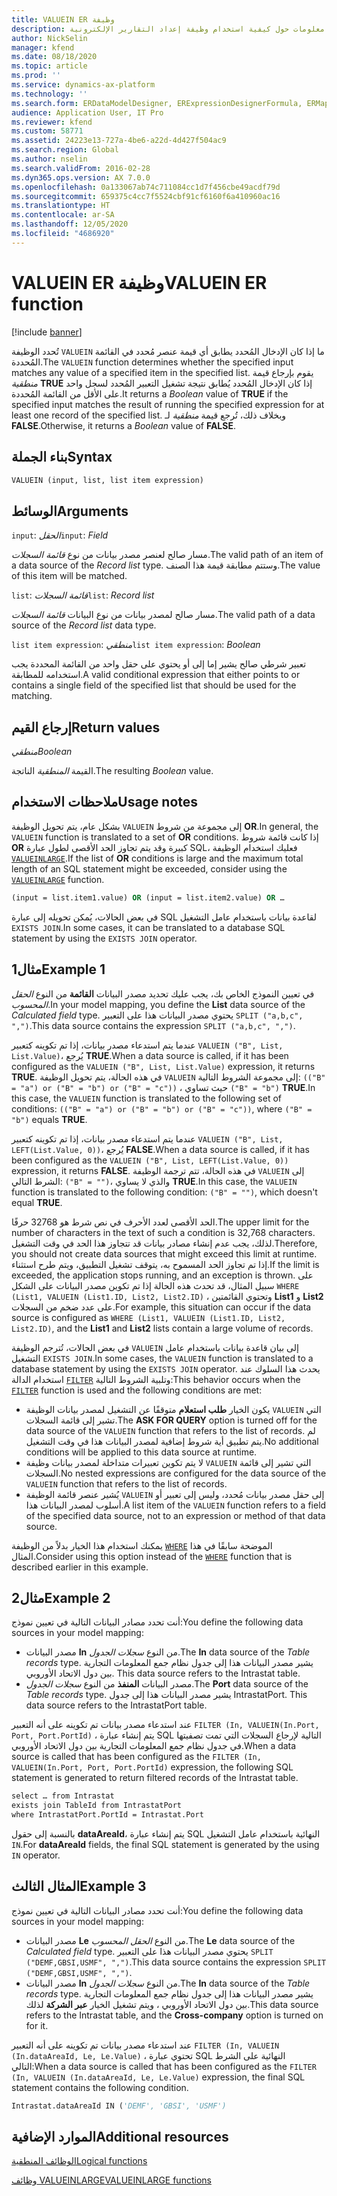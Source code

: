 ```yaml
---
title: VALUEIN ER وظيفة
description: يوفر هذا الموضوع معلومات حول كيفية استخدام وظيفة إعداد التقارير الإلكترونية VALUEIN (ER).
author: NickSelin
manager: kfend
ms.date: 08/18/2020
ms.topic: article
ms.prod: ''
ms.service: dynamics-ax-platform
ms.technology: ''
ms.search.form: ERDataModelDesigner, ERExpressionDesignerFormula, ERMappedFormatDesigner, ERModelMappingDesigner
audience: Application User, IT Pro
ms.reviewer: kfend
ms.custom: 58771
ms.assetid: 24223e13-727a-4be6-a22d-4d427f504ac9
ms.search.region: Global
ms.author: nselin
ms.search.validFrom: 2016-02-28
ms.dyn365.ops.version: AX 7.0.0
ms.openlocfilehash: 0a133067ab74c711084cc1d7f456cbe49acdf79d
ms.sourcegitcommit: 659375c4cc7f5524cbf91cf6160f6a410960ac16
ms.translationtype: HT
ms.contentlocale: ar-SA
ms.lasthandoff: 12/05/2020
ms.locfileid: "4686920"
---
```

# <a name="valuein-er-function"></a><span data-ttu-id="e8e94-103">VALUEIN ER وظيفة</span><span class="sxs-lookup"><span data-stu-id="e8e94-103">VALUEIN ER function</span></span>

[!include [banner](../includes/banner.md)]

<span data-ttu-id="e8e94-104">تُحدد الوظيفة `VALUEIN` ما إذا كان الإدخال المُحدد يطابق أي قيمة عنصر مُحدد في القائمة المُحددة.</span><span class="sxs-lookup"><span data-stu-id="e8e94-104">The `VALUEIN` function determines whether the specified input matches any value of a specified item in the specified list.</span></span> <span data-ttu-id="e8e94-105">يقوم بإرجاع قيمة *منطقية* **TRUE** إذا كان الإدخال المُحدد يُطابق نتيجة تشغيل التعبير المُحدد لسجل واحد على الأقل من القائمة المُحددة.</span><span class="sxs-lookup"><span data-stu-id="e8e94-105">It returns a *Boolean* value of **TRUE** if the specified input matches the result of running the specified expression for at least one record of the specified list.</span></span> <span data-ttu-id="e8e94-106">وبخلاف ذلك، تُرجع قيمة *منطقية* لـ **FALSE**.</span><span class="sxs-lookup"><span data-stu-id="e8e94-106">Otherwise, it returns a *Boolean* value of **FALSE**.</span></span>

## <a name="syntax"></a><span data-ttu-id="e8e94-107">بناء الجملة</span><span class="sxs-lookup"><span data-stu-id="e8e94-107">Syntax</span></span>

```vb
VALUEIN (input, list, list item expression)
```

## <a name="arguments"></a><span data-ttu-id="e8e94-108">الوسائط</span><span class="sxs-lookup"><span data-stu-id="e8e94-108">Arguments</span></span>

<span data-ttu-id="e8e94-109">`input`: *الحقل*</span><span class="sxs-lookup"><span data-stu-id="e8e94-109">`input`: *Field*</span></span>

<span data-ttu-id="e8e94-110">مسار صالح لعنصر مصدر بيانات من نوع *قائمة السجلات*.</span><span class="sxs-lookup"><span data-stu-id="e8e94-110">The valid path of an item of a data source of the *Record list* type.</span></span> <span data-ttu-id="e8e94-111">وستتم مطابقة قيمة هذا الصنف.</span><span class="sxs-lookup"><span data-stu-id="e8e94-111">The value of this item will be matched.</span></span>

<span data-ttu-id="e8e94-112">`list`: *قائمة السجلات*</span><span class="sxs-lookup"><span data-stu-id="e8e94-112">`list`: *Record list*</span></span>

<span data-ttu-id="e8e94-113">مسار صالح لمصدر بيانات من نوع البيانات *قائمة السجلات*.</span><span class="sxs-lookup"><span data-stu-id="e8e94-113">The valid path of a data source of the *Record list* data type.</span></span>

<span data-ttu-id="e8e94-114">`list item expression`: *منطقي*</span><span class="sxs-lookup"><span data-stu-id="e8e94-114">`list item expression`: *Boolean*</span></span>

<span data-ttu-id="e8e94-115">تعبير شرطي صالح يشير إما إلى أو يحتوي على حقل واحد من القائمة المحددة يجب استخدامه للمطابقة.</span><span class="sxs-lookup"><span data-stu-id="e8e94-115">A valid conditional expression that either points to or contains a single field of the specified list that should be used for the matching.</span></span>

## <a name="return-values"></a><span data-ttu-id="e8e94-116">إرجاع القيم</span><span class="sxs-lookup"><span data-stu-id="e8e94-116">Return values</span></span>

<span data-ttu-id="e8e94-117">*منطقي*</span><span class="sxs-lookup"><span data-stu-id="e8e94-117">*Boolean*</span></span>

<span data-ttu-id="e8e94-118">القيمة *المنطقية* الناتجة.</span><span class="sxs-lookup"><span data-stu-id="e8e94-118">The resulting *Boolean* value.</span></span>

## <a name="usage-notes"></a><span data-ttu-id="e8e94-119">ملاحظات الاستخدام</span><span class="sxs-lookup"><span data-stu-id="e8e94-119">Usage notes</span></span>

<span data-ttu-id="e8e94-120">بشكل عام، يتم تحويل الوظيفة `VALUEIN` إلى مجموعة من شروط **OR**.</span><span class="sxs-lookup"><span data-stu-id="e8e94-120">In general, the `VALUEIN` function is translated to a set of **OR** conditions.</span></span> <span data-ttu-id="e8e94-121">إذا كانت قائمة شروط **OR** كبيرة وقد يتم تجاوز الحد الأقصى لطول عبارة SQL، فعليك استخدام الوظيفة [`VALUEINLARGE`](er-functions-logical-valueinlarge.md).</span><span class="sxs-lookup"><span data-stu-id="e8e94-121">If the list of **OR** conditions is large and the maximum total length of an SQL statement might be exceeded, consider using the [`VALUEINLARGE`](er-functions-logical-valueinlarge.md) function.</span></span>

```vb
(input = list.item1.value) OR (input = list.item2.value) OR …
```

<span data-ttu-id="e8e94-122">في بعض الحالات، يُمكن تحويله إلى عبارة SQL لقاعدة بيانات باستخدام عامل التشغيل `EXISTS JOIN`.</span><span class="sxs-lookup"><span data-stu-id="e8e94-122">In some cases, it can be translated to a database SQL statement by using the `EXISTS JOIN` operator.</span></span>

## <a name="example-1"></a><span data-ttu-id="e8e94-123">مثال1</span><span class="sxs-lookup"><span data-stu-id="e8e94-123">Example 1</span></span>

<span data-ttu-id="e8e94-124">في تعيين النموذج الخاص بك، يجب عليك تحديد مصدر البيانات **القائمة** من النوع *الحقل المحسوب*.</span><span class="sxs-lookup"><span data-stu-id="e8e94-124">In your model mapping, you define the **List** data source of the *Calculated field* type.</span></span> <span data-ttu-id="e8e94-125">يحتوي مصدر البيانات هذا على التعبير `SPLIT ("a,b,c", ",")`.</span><span class="sxs-lookup"><span data-stu-id="e8e94-125">This data source contains the expression `SPLIT ("a,b,c", ",")`.</span></span>

<span data-ttu-id="e8e94-126">عندما يتم استدعاء مصدر بيانات، إذا تم تكوينه كتعبير `VALUEIN ("B", List, List.Value)`، يُرجع **TRUE**.</span><span class="sxs-lookup"><span data-stu-id="e8e94-126">When a data source is called, if it has been configured as the `VALUEIN ("B", List, List.Value)` expression, it returns **TRUE**.</span></span> <span data-ttu-id="e8e94-127">في هذه الحالة، يتم تحويل الوظيفة `VALUEIN` إلى مجموعة الشروط التالية: `(("B" = "a") or ("B" = "b") or ("B" = "c"))` ، حيث تساوي `("B" = "b")` **TRUE**.</span><span class="sxs-lookup"><span data-stu-id="e8e94-127">In this case, the `VALUEIN` function is translated to the following set of conditions: `(("B" = "a") or ("B" = "b") or ("B" = "c"))`, where `("B" = "b")` equals **TRUE**.</span></span>

<span data-ttu-id="e8e94-128">عندما يتم استدعاء مصدر بيانات، إذا تم تكوينه كتعبير `VALUEIN ("B", List, LEFT(List.Value, 0))`، يُرجع **FALSE**.</span><span class="sxs-lookup"><span data-stu-id="e8e94-128">When a data source is called, if it has been configured as the `VALUEIN ("B", List, LEFT(List.Value, 0))` expression, it returns **FALSE**.</span></span> <span data-ttu-id="e8e94-129">في هذه الحالة، تتم ترجمة الوظيفة `VALUEIN` إلى الشرط التالي: `("B" = "")`، والذي لا يساوي **TRUE**.</span><span class="sxs-lookup"><span data-stu-id="e8e94-129">In this case, the `VALUEIN` function is translated to the following condition: `("B" = "")`, which doesn't equal **TRUE**.</span></span>

<span data-ttu-id="e8e94-130">الحد الأقصى لعدد الأحرف في نص شرط هو 32768 حرفًا.</span><span class="sxs-lookup"><span data-stu-id="e8e94-130">The upper limit for the number of characters in the text of such a condition is 32,768 characters.</span></span> <span data-ttu-id="e8e94-131">لذلك، يجب عدم إنشاء مصادر بيانات قد تتجاوز هذا الحد في وقت التشغيل.</span><span class="sxs-lookup"><span data-stu-id="e8e94-131">Therefore, you should not create data sources that might exceed this limit at runtime.</span></span> <span data-ttu-id="e8e94-132">إذا تم تجاوز الحد المسموح به، يتوقف تشغيل التطبيق، ويتم طرح استثناء.</span><span class="sxs-lookup"><span data-stu-id="e8e94-132">If the limit is exceeded, the application stops running, and an exception is thrown.</span></span> <span data-ttu-id="e8e94-133">على سبيل المثال، قد تحدث هذه الحالة إذا تم تكوين مصدر البيانات على الشكل `WHERE (List1, VALUEIN (List1.ID, List2, List2.ID)` ، وتحتوي القائمتين **List1** و **List2** على عدد ضخم من السجلات.</span><span class="sxs-lookup"><span data-stu-id="e8e94-133">For example, this situation can occur if the data source is configured as `WHERE (List1, VALUEIN (List1.ID, List2, List2.ID)`, and the **List1** and **List2** lists contain a large volume of records.</span></span>

<span data-ttu-id="e8e94-134">في بعض الحالات، تُترجم الوظيفة `VALUEIN` إلى بيان قاعدة بيانات باستخدام عامل التشغيل `EXISTS JOIN`.</span><span class="sxs-lookup"><span data-stu-id="e8e94-134">In some cases, the `VALUEIN` function is translated to a database statement by using the `EXISTS JOIN` operator.</span></span> <span data-ttu-id="e8e94-135">يحدث هذا السلوك عند استخدام الدالة [`FILTER`](er-functions-list-filter.md) وتلبية الشروط التالية:</span><span class="sxs-lookup"><span data-stu-id="e8e94-135">This behavior occurs when the [`FILTER`](er-functions-list-filter.md) function is used and the following conditions are met:</span></span>

- <span data-ttu-id="e8e94-136">يكون الخيار **طلب استعلام**‬ متوقفًا عن التشغيل لمصدر بيانات الوظيفة `VALUEIN` التي تشير إلى قائمة السجلات.</span><span class="sxs-lookup"><span data-stu-id="e8e94-136">The **ASK FOR QUERY** option is turned off for the data source of the `VALUEIN` function that refers to the list of records.</span></span> <span data-ttu-id="e8e94-137">لم يتم تطبيق أية شروط إضافية لمصدر البيانات هذا في وقت التشغيل.</span><span class="sxs-lookup"><span data-stu-id="e8e94-137">No additional conditions will be applied to this data source at runtime.</span></span>
- <span data-ttu-id="e8e94-138">لا يتم تكوين تعبيرات متداخلة لمصدر بيانات وظيفة `VALUEIN` التي تشير إلى قائمة السجلات.</span><span class="sxs-lookup"><span data-stu-id="e8e94-138">No nested expressions are configured for the data source of the `VALUEIN` function that refers to the list of records.</span></span>
- <span data-ttu-id="e8e94-139">يُشير عنصر قائمة الوظيفة `VALUEIN` إلى حقل مصدر بيانات مُحدد، وليس إلى تعبير أو أسلوب لمصدر البيانات هذا.</span><span class="sxs-lookup"><span data-stu-id="e8e94-139">A list item of the `VALUEIN` function refers to a field of the specified data source, not to an expression or method of that data source.</span></span>

<span data-ttu-id="e8e94-140">يمكنك استخدام هذا الخيار بدلاً من الوظيفة [`WHERE`](er-functions-list-where.md) الموضحة سابقًا في هذا المثال.</span><span class="sxs-lookup"><span data-stu-id="e8e94-140">Consider using this option instead of the [`WHERE`](er-functions-list-where.md) function that is described earlier in this example.</span></span>

## <a name="example-2"></a><span data-ttu-id="e8e94-141">مثال2</span><span class="sxs-lookup"><span data-stu-id="e8e94-141">Example 2</span></span>

<span data-ttu-id="e8e94-142">أنت تحدد مصادر البيانات التالية في تعيين نموذج:</span><span class="sxs-lookup"><span data-stu-id="e8e94-142">You define the following data sources in your model mapping:</span></span>

- <span data-ttu-id="e8e94-143">مصدر البيانات **In** من النوع *سجلات الجدول*.</span><span class="sxs-lookup"><span data-stu-id="e8e94-143">The **In** data source of the *Table records* type.</span></span> <span data-ttu-id="e8e94-144">يشير مصدر البيانات هذا إلى جدول نظام جمع المعلومات التجارية بين دول الاتحاد الأوروبي. </span><span class="sxs-lookup"><span data-stu-id="e8e94-144">This data source refers to the Intrastat table.</span></span>
- <span data-ttu-id="e8e94-145">مصدر البيانات **المنفذ** من النوع *سجلات الجدول*.</span><span class="sxs-lookup"><span data-stu-id="e8e94-145">The **Port** data source of the *Table records* type.</span></span> <span data-ttu-id="e8e94-146">يشير مصدر البيانات هذا إلى جدول IntrastatPort. </span><span class="sxs-lookup"><span data-stu-id="e8e94-146">This data source refers to the IntrastatPort table.</span></span>

<span data-ttu-id="e8e94-147">عند استدعاء مصدر بيانات تم تكوينه على أنه التعبير `FILTER (In, VALUEIN(In.Port, Port, Port.PortId)` ، يتم إنشاء عبارة SQL التالية لإرجاع السجلات التي تمت تصفيتها في جدول نظام جمع المعلومات التجارية بين دول الاتحاد الأوروبي.</span><span class="sxs-lookup"><span data-stu-id="e8e94-147">When a data source is called that has been configured as the `FILTER (In, VALUEIN(In.Port, Port, Port.PortId)` expression, the following SQL statement is generated to return filtered records of the Intrastat table.</span></span>

```vb
select … from Intrastat
exists join TableId from IntrastatPort
where IntrastatPort.PortId = Intrastat.Port
```

<span data-ttu-id="e8e94-148">بالنسبة إلى حقول **dataAreaId**، يتم إنشاء عبارة SQL النهائية باستخدام عامل التشغيل `IN`.</span><span class="sxs-lookup"><span data-stu-id="e8e94-148">For **dataAreaId** fields, the final SQL statement is generated by the using `IN` operator.</span></span>

## <a name="example-3"></a><span data-ttu-id="e8e94-149">المثال الثالث</span><span class="sxs-lookup"><span data-stu-id="e8e94-149">Example 3</span></span>

<span data-ttu-id="e8e94-150">أنت تحدد مصادر البيانات التالية في تعيين نموذج:</span><span class="sxs-lookup"><span data-stu-id="e8e94-150">You define the following data sources in your model mapping:</span></span>

- <span data-ttu-id="e8e94-151">مصدر البيانات **Le** من النوع *الحقل المحسوب*.</span><span class="sxs-lookup"><span data-stu-id="e8e94-151">The **Le** data source of the *Calculated field* type.</span></span> <span data-ttu-id="e8e94-152">يحتوي مصدر البيانات هذا على التعبير `SPLIT ("DEMF,GBSI,USMF", ",")`.</span><span class="sxs-lookup"><span data-stu-id="e8e94-152">This data source contains the expression `SPLIT ("DEMF,GBSI,USMF", ",")`.</span></span>
- <span data-ttu-id="e8e94-153">مصدر البيانات **In** من النوع *سجلات الجدول*.</span><span class="sxs-lookup"><span data-stu-id="e8e94-153">The **In** data source of the *Table records* type.</span></span> <span data-ttu-id="e8e94-154">يشير مصدر البيانات هذا إلى جدول نظام جمع المعلومات التجارية بين دول الاتحاد الأوروبي ، ويتم تشغيل الخيار **عبر الشركة** لذلك.</span><span class="sxs-lookup"><span data-stu-id="e8e94-154">This data source refers to the Intrastat table, and the **Cross-company** option is turned on for it.</span></span>

<span data-ttu-id="e8e94-155">عند استدعاء مصدر بيانات تم تكوينه على أنه التعبير `FILTER (In, VALUEIN (In.dataAreaId, Le, Le.Value)` ، تحتوي عبارة SQL النهائية على الشرط التالي:</span><span class="sxs-lookup"><span data-stu-id="e8e94-155">When a data source is called that has been configured as the `FILTER (In, VALUEIN (In.dataAreaId, Le, Le.Value)` expression, the final SQL statement contains the following condition.</span></span>

```vb
Intrastat.dataAreaId IN ('DEMF', 'GBSI', 'USMF')
```

## <a name="additional-resources"></a><span data-ttu-id="e8e94-156">الموارد الإضافية</span><span class="sxs-lookup"><span data-stu-id="e8e94-156">Additional resources</span></span>

[<span data-ttu-id="e8e94-157">الوظائف المنطقية</span><span class="sxs-lookup"><span data-stu-id="e8e94-157">Logical functions</span></span>](er-functions-category-logical.md)

[<span data-ttu-id="e8e94-158">وظائف VALUEINLARGE</span><span class="sxs-lookup"><span data-stu-id="e8e94-158">VALUEINLARGE functions</span></span>](er-functions-logical-valueinlarge.md)
